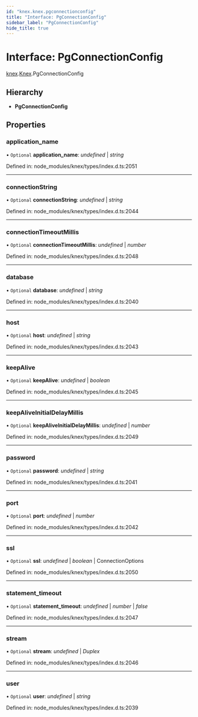 ```yaml
---
id: "knex.knex.pgconnectionconfig"
title: "Interface: PgConnectionConfig"
sidebar_label: "PgConnectionConfig"
hide_title: true
---
```


# Interface: PgConnectionConfig

[knex](../modules/knex.md).[Knex](../modules/knex.knex-1.md).PgConnectionConfig

## Hierarchy

* **PgConnectionConfig**

## Properties

### application\_name

• `Optional` **application\_name**: *undefined* \| *string*

Defined in: node_modules/knex/types/index.d.ts:2051

___

### connectionString

• `Optional` **connectionString**: *undefined* \| *string*

Defined in: node_modules/knex/types/index.d.ts:2044

___

### connectionTimeoutMillis

• `Optional` **connectionTimeoutMillis**: *undefined* \| *number*

Defined in: node_modules/knex/types/index.d.ts:2048

___

### database

• `Optional` **database**: *undefined* \| *string*

Defined in: node_modules/knex/types/index.d.ts:2040

___

### host

• `Optional` **host**: *undefined* \| *string*

Defined in: node_modules/knex/types/index.d.ts:2043

___

### keepAlive

• `Optional` **keepAlive**: *undefined* \| *boolean*

Defined in: node_modules/knex/types/index.d.ts:2045

___

### keepAliveInitialDelayMillis

• `Optional` **keepAliveInitialDelayMillis**: *undefined* \| *number*

Defined in: node_modules/knex/types/index.d.ts:2049

___

### password

• `Optional` **password**: *undefined* \| *string*

Defined in: node_modules/knex/types/index.d.ts:2041

___

### port

• `Optional` **port**: *undefined* \| *number*

Defined in: node_modules/knex/types/index.d.ts:2042

___

### ssl

• `Optional` **ssl**: *undefined* \| *boolean* \| ConnectionOptions

Defined in: node_modules/knex/types/index.d.ts:2050

___

### statement\_timeout

• `Optional` **statement\_timeout**: *undefined* \| *number* \| *false*

Defined in: node_modules/knex/types/index.d.ts:2047

___

### stream

• `Optional` **stream**: *undefined* \| *Duplex*

Defined in: node_modules/knex/types/index.d.ts:2046

___

### user

• `Optional` **user**: *undefined* \| *string*

Defined in: node_modules/knex/types/index.d.ts:2039
